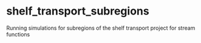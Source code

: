 shelf_transport_subregions
==========================

Running simulations for subregions of the shelf transport project for stream functions
